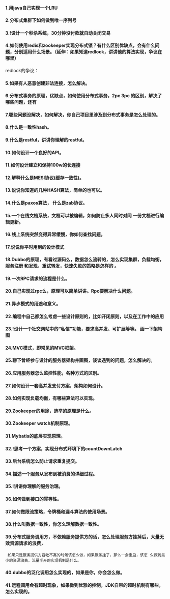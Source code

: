 #### 1.用java自己实现一个LRU

#### 2.分布式集群下如何做到唯一序列号

#### 3.!设计一个秒杀系统，30分钟没付款就自动关闭交易


#### 4.如何使用redis和zookeeper实现分布式锁？有什么区别优缺点，会有什么问题，分别适用什么场景。（延伸：如果知道redlock，讲讲他的算法实现，争议在哪里）
redlock的争议：

#### 5.如果有人恶意创建非法连接，怎么解决。
#### 6.分布式事务的原理，优缺点，如何使用分布式事务，2pc 3pc 的区别，解决了哪些问题，还有
#### 7.哪些问题没解决，如何解决，你自己项目里涉及到分布式事务是怎么处理的。
#### 8.什么是一致性hash。
#### 9.什么是restful，讲讲你理解的restful。
#### 10.如何设计一个良好的API。
#### 11.如何设计建立和保持100w的长连接


#### 12.解释什么是MESI协议(缓存一致性)。
#### 13.说说你知道的几种HASH算法，简单的也可以。
#### 14.什么是paxos算法， 什么是zab协议。
#### 15.一个在线文档系统，文档可以被编辑，如何防止多人同时对同 一份文档进行编辑更新。
#### 16.线上系统突然变得异常缓慢，你如何查找问题。
#### 17.说说你平时用到的设计模式
#### 18.Dubbo的原理，有看过源码么，数据怎么流转的，怎么实现集群，负载均衡，服务注册 和发现，重试转发，快速失败的策略是怎样的 。
#### 19.一次RPC请求的流程是什么。
#### 20.自己实现过rpc么，原理可以简单讲讲。Rpc要解决什么问题。
#### 21.异步模式的用途和意义。
#### 22.编程中自己都怎么考虑一些设计原则的，比如开闭原则，以及在工作中的应用

#### 23.!设计一个社交网站中的“私信”功能，要求高并发、可扩展等等。 画一下架构图

#### 24.MVC模式，即常见的MVC框架。
#### 25.聊下曾经参与设计的服务器架构并画图，谈谈遇到的问题，怎么解决的。
#### 26.应用服务器怎么监控性能，各种方式的区别。
#### 27.如何设计一套高并发支付方案，架构如何设计。
#### 28.如何实现负载均衡，有哪些算法可以实现。
#### 29.Zookeeper的用途，选举的原理是什么。
#### 30.Zookeeper watch机制原理。
#### 31.Mybatis的底层实现原理。


#### 32.!思考一个方案，实现分布式环境下的countDownLatch


#### 33.后台系统怎么防止请求重复提交。
#### 34.描述一个服务从发布到被消费的详细过程。
#### 35.!讲讲你理解的服务治理。
#### 36.如何做到接口的幂等性。
#### 37.如何做限流策略，令牌桶和漏斗算法的使用场景。
#### 38.什么叫数据一致性，你怎么理解数据一致性。
#### 39.分布式服务调用方，不依赖服务提供方的话，怎么处理服务方挂掉后，大量无效资源请求的浪费，
     如果只是服务提供方吞吐不高的时候该怎么做，如果服务挂了，那么一会重启，该怎 么做到最小的资源浪费，流量半开的实现机制是什么。

#### 40.dubbo的泛化调用怎么实现的，如果是你，你会怎么做。

#### 41.远程调用会有超时现象，如果做到优雅的控制，JDK自带的超时机制有哪些，怎么实现的。